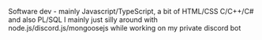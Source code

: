 Software dev - mainly Javascript/TypeScript, a bit of HTML/CSS C/C++/C# and also PL/SQL
I mainly just silly around with node.js/discord.js/mongoosejs while working on my private discord bot

<!--
**WuchtL/WuchtL** is a ✨ _special_ ✨ repository because its `README.md` (this file) appears on your GitHub profile.

Here are some ideas to get you started:

- 🔭 I’m currently working on ...
- 🌱 I’m currently learning ...
- 👯 I’m looking to collaborate on ...
- 🤔 I’m looking for help with ...
- 💬 Ask me about ...
- 📫 How to reach me: ...
- 😄 Pronouns: ...
- ⚡ Fun fact: ...
-->
